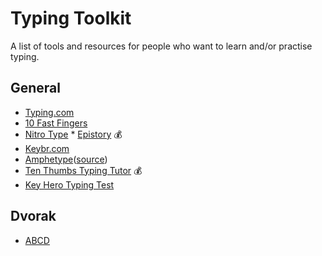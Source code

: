 # Typing Toolkit
A list of tools and resources for people who want to learn and/or practise typing.


## General
* [Typing.com](https://www.typing.com)
* [10 Fast Fingers](https://10fastfingers.com)
* [Nitro Type](https://www.nitrotype.com)
* [Epistory](http://www.epistorygame.com) :moneybag:
* [Keybr.com](https://www.keybr.com)
* [Amphetype](https://code.google.com/archive/p/amphetype/)([source](https://github.com/webiest/amphetype))
* [Ten Thumbs Typing Tutor](http://www.tenthumbstypingtutor.com) :moneybag:
* [Key Hero Typing Test](https://www.keyhero.com)

## Dvorak
* [ABCD](http://gigliwood.com/abcd/)